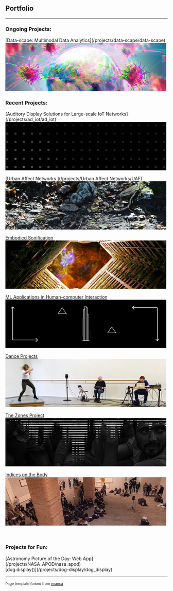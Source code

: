 ## Portfolio
<!-- //Use some ahref tags to make the images link across to the pages also -->

---
<h3>Ongoing Projects: </h3>
[Data-scape: Multimodal Data Analytics](/projects/data-scape/data-scape)<br />
<a href="/projects/data-scape/data-scape">
<img src="images/tabs/dsTab2.png?raw=true"/>
</a>

<h3>Recent Projects: </h3>
[Auditory Display Solutions for Large-scale IoT Networks](/projects/ad_iot/ad_iot)<br />
<a href="/projects/ad_iot/ad_iot">
<img src="images/tabs/ADIOTtab3.png?raw=true"/>
</a>

[Urban Affect Networks ](/projects/Urban Affect Networks/UAF)<br />
<a href="/projects/Urban Affect Networks/UAF">
<img src="images/tabs/UAFtab.png?raw=true"/>
</a>

[Embodied Sonification](/projects/embodied_sonification/embodied_sonification)<br />
<a href="/projects/embodied_sonification/embodied_sonification">
<img src="images/tabs/HCtab.png?raw=true"/>
</a>

[ML Applications in Human-computer Interaction](/projects/ML_HCI/ML_HCI)<br />
<a href="/projects/ML_HCI/ML_HCI">
<img src="images/tabs/GEStab.png?raw=true"/>
</a>

[Dance Projects](/projects/dance/dance)<br />
<a href="/projects/dance/dance">
<img src="images/tabs/DANCEtab.png?raw=true"/>
</a>

[The Zones Project](/projects/zones/zones)<br />
<a href="/projects/zones/zones">
<img src="images/tabs/ZNStab.jpg?raw=true"/>
</a>

[Indices on the Body](/projects/indices/indices_audio)<br />
<a href="/projects/indices/indices_audio">
<img src="images/tabs/JLNtab.png?raw=true"/>
</a>

<br />

<h3>Projects for Fun: </h3>
[Astronomy Picture of the Day: Web App](/projects/NASA_APOD/nasa_apod)<br />
[dog.display()](/projects/dog-display/dog_display)<br />


---
<p style="font-size:11px">Page template forked from <a href="https://github.com/evanca/quick-portfolio">evanca</a></p>
<!-- Remove above link if you don't want to attibute -->

<!--
---
[Sound, Music & Audio Production](/projects/Music/music)
<img src="images/tabs/STRtab.png?raw=true"/>
-->
